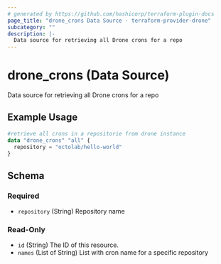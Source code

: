 ```yaml
---
# generated by https://github.com/hashicorp/terraform-plugin-docs
page_title: "drone_crons Data Source - terraform-provider-drone"
subcategory: ""
description: |-
  Data source for retrieving all Drone crons for a repo
---
```


# drone_crons (Data Source)

Data source for retrieving all Drone crons for a repo

## Example Usage

```terraform
#retrieve all crons in a repositorie from drone instance
data "drone_crons" "all" {
  repository = "octolab/hello-world"
}
```

<!-- schema generated by tfplugindocs -->
## Schema

### Required

- `repository` (String) Repository name

### Read-Only

- `id` (String) The ID of this resource.
- `names` (List of String) List with cron name for a specific repository
